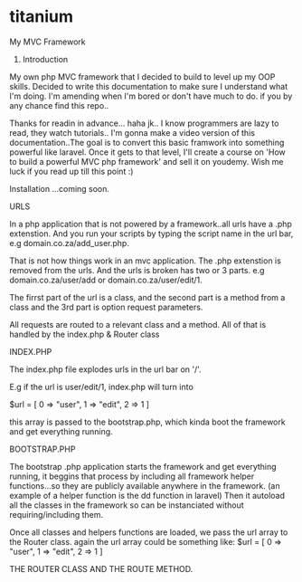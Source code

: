 # titanium
My MVC Framework

1. Introduction

My own php MVC framework that I decided to build to level up my OOP skills. 
Decided to write this documentation to make sure I understand what I'm doing.
I'm amending when I'm bored or don't have much to do. if you by any chance find this repo..

Thanks for readin in advance... haha jk.. I know programmers are lazy to read, they watch tutorials..
I'm gonna make a video version of this documentation..The goal is to convert this basic framwork into 
something powerful like laravel. Once it gets to that level, I'll create a course on 'How to build a powerful 
 MVC php framework' and sell it on youdemy. Wish me luck if you read up till this point :)


Installation
...coming soon.

URLS

In a php application that is not powered by a framework..all urls have a .php extenstion.
And you run your scripts by typing the script name in the url bar, e.g domain.co.za/add_user.php.

That is not how things work in an mvc application. The .php extenstion is removed from the urls.
And the urls is broken has two or 3 parts. e.g domain.co.za/user/add or domain.co.za/user/edit/1.

The firrst part of the url is a class, and the second part is a method from a class and the 3rd part is option 
request parameters.

All requests are routed to a relevant class and a method. All of that is handled by the index.php & Router class

INDEX.PHP

The index.php file explodes urls in the url bar on '/'. 

E.g if the url is user/edit/1, index.php will turn into

$url = [
   0 => "user",
   1 => "edit",
   2 => 1
] 

this array is passed to the bootstrap.php, which kinda boot the framework and get everything running.


BOOTSTRAP.PHP

The bootstrap .php application starts the framework and get everything running, it beggins that process by 
including all framework helper functions...so they are publicly available anywhere in the framework.
(an example of a helper function is the dd function in laravel)
Then it autoload all the classes in the framework so can be instanciated without requiring/including them.

Once all classes and helpers functions are loaded, we pass the url array to the Router class.
again the url array could be something like: 
$url = [
   0 => "user",
   1 => "edit",
   2 => 1
] 

THE ROUTER CLASS AND THE ROUTE METHOD.










